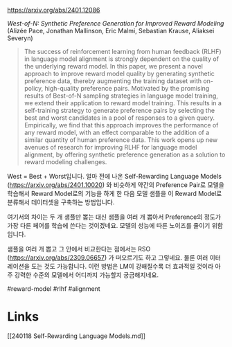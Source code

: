 https://arxiv.org/abs/2401.12086

*West-of-N: Synthetic Preference Generation for Improved Reward Modeling* (Alizée Pace, Jonathan Mallinson, Eric Malmi, Sebastian Krause, Aliaksei Severyn)

> The success of reinforcement learning from human feedback (RLHF) in language model alignment is strongly dependent on the quality of the underlying reward model. In this paper, we present a novel approach to improve reward model quality by generating synthetic preference data, thereby augmenting the training dataset with on-policy, high-quality preference pairs. Motivated by the promising results of Best-of-N sampling strategies in language model training, we extend their application to reward model training. This results in a self-training strategy to generate preference pairs by selecting the best and worst candidates in a pool of responses to a given query. Empirically, we find that this approach improves the performance of any reward model, with an effect comparable to the addition of a similar quantity of human preference data. This work opens up new avenues of research for improving RLHF for language model alignment, by offering synthetic preference generation as a solution to reward modeling challenges.

West = Best + Worst입니다. 얼마 전에 나온 Self-Rewarding Language Models (https://arxiv.org/abs/2401.10020) 와 비슷하게 약간의 Preference Pair로 모델을 학습해서 Reward Model로의 기능을 하게 한 다음 모델 샘플을 이 Reward Model로 분류해서 데이터셋을 구축하는 방법입니다.

여기서의 차이는 두 개 샘플만 뽑는 대신 샘플을 여러 개 뽑아서 Preference의 정도가 가장 다른 페어를 학습에 쓴다는 것이겠네요. 모델의 성능에 따른 노이즈를 줄이기 위함입니다.

샘플을 여러 개 뽑고 그 안에서 비교한다는 점에서는 RSO (https://arxiv.org/abs/2309.06657) 가 떠오르기도 하고 그렇네요. 물론 여러 이터레이션을 도는 것도 가능합니다. 이런 방법은 LM이 강해질수록 더 효과적일 것이라 아주 강력한 수준의 모델에서 어디까지 가능할지 궁금해지네요.

#reward-model #rlhf #alignment

# Links

[[240118 Self-Rewarding Language Models.md]]